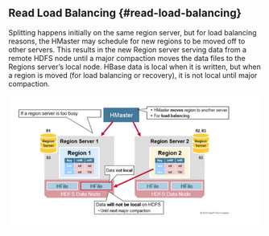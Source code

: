 ## Read Load Balancing {#read-load-balancing}

Splitting happens initially on the same region server, but for load balancing reasons, the HMaster may schedule for new regions to be moved off to other servers. This results in the new Region server serving data from a remote HDFS node until a major compaction moves the data files to the Regions server’s local node. HBase data is local when it is written, but when a region is moved \(for load balancing or recovery\), it is not local until major compaction.



![](/assets/readloadBal.png)

